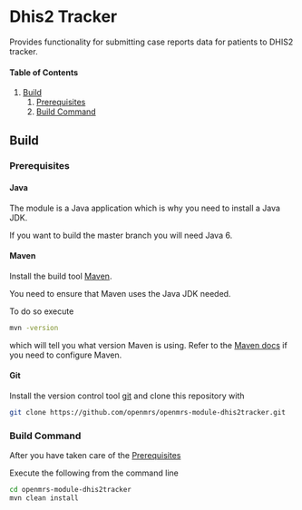 # Dhis2 Tracker
Provides functionality for submitting case reports data for patients to DHIS2 tracker.

#### Table of Contents

1. [Build](#build)
   1. [Prerequisites](#prerequisites)
   2. [Build Command](#build-command)

## Build
### Prerequisites

#### Java

The module is a Java application which is why you need to install a Java JDK.

If you want to build the master branch you will need Java 6.

#### Maven

Install the build tool [Maven](https://maven.apache.org/).

You need to ensure that Maven uses the Java JDK needed.

To do so execute

```bash
mvn -version
```

which will tell you what version Maven is using. Refer to the [Maven docs](https://maven.apache.org/configure.html) if you need to configure Maven.

#### Git

Install the version control tool [git](https://git-scm.com/) and clone this repository with

```bash
git clone https://github.com/openmrs/openmrs-module-dhis2tracker.git
```

### Build Command

After you have taken care of the [Prerequisites](#prerequisites)

Execute the following from the command line

```bash
cd openmrs-module-dhis2tracker
mvn clean install
```
